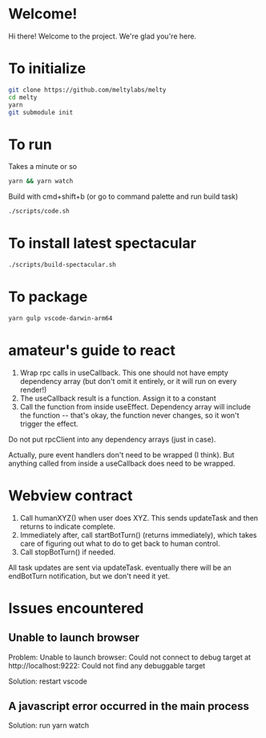 # Welcome!

Hi there! Welcome to the project. We're glad you're here.

# To initialize

``` bash
git clone https://github.com/meltylabs/melty
cd melty
yarn
git submodule init
```

# To run

Takes a minute or so

``` bash
yarn && yarn watch 
```

Build with cmd+shift+b (or go to command palette and run build task)

``` bash
./scripts/code.sh
```

# To install latest spectacular

``` bash
./scripts/build-spectacular.sh
```

# To package
``` bash
yarn gulp vscode-darwin-arm64
```

# amateur's guide to react

1. Wrap rpc calls in useCallback. This one should not have empty dependency array (but don't omit it entirely, or it will run on every render!)
2. The useCallback result is a function. Assign it to a constant
3. Call the function from inside useEffect. Dependency array will include the function -- that's okay, the function never changes, so it won't trigger the effect.

Do not put rpcClient into any dependency arrays (just in case).

Actually, pure event handlers don't need to be wrapped (I think). But anything called from inside a useCallback does need to be wrapped.

# Webview contract

1. Call humanXYZ() when user does XYZ. This sends updateTask and then returns to indicate complete.
2. Immediately after, call startBotTurn() (returns immediately), which takes care of figuring out what to do to get back to human control.
3. Call stopBotTurn() if needed.

All task updates are sent via updateTask. eventually there will be an endBotTurn notification, but we don't need it yet.

# Issues encountered

## Unable to launch browser

Problem: Unable to launch browser: Could not connect to debug target at http://localhost:9222: Could not find any debuggable target

Solution: restart vscode

## A javascript error occurred in the main process

Solution: run yarn watch
